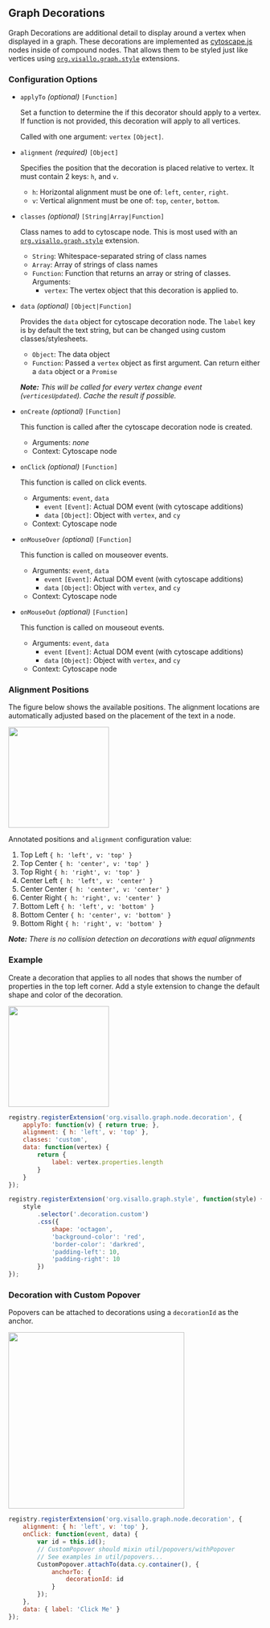## Graph Decorations

Graph Decorations are additional detail to display around a vertex when displayed in a graph. These decorations are implemented as [cytoscape.js](http://js.cytoscape.org) nodes inside of compound nodes. That allows them to be styled just like vertices using [`org.visallo.graph.style`](../graphStyle) extensions.

### Configuration Options

* `applyTo` _(optional)_ `[Function]`

    Set a function to determine the if this decorator should apply to a vertex. If function is not provided, this decoration will apply to all vertices.
    
    Called with one argument: `vertex` `[Object]`.

* `alignment` _(required)_ `[Object]`
    
    Specifies the position that the decoration is placed relative to vertex. It must contain 2 keys: `h`, and `v`.

    * `h`: Horizontal alignment must be one of: `left`, `center`, `right`.
    * `v`: Vertical alignment must be one of: `top`, `center`, `bottom`.

* `classes` _(optional)_ `[String|Array|Function]`

    Class names to add to cytoscape node. This is most used with an [`org.visallo.graph.style`](../graphStyle) extension.

    * `String`: Whitespace-separated string of class names
    * `Array`: Array of strings of class names
    * `Function`: Function that returns an array or string of classes.
        Arguments:
        * `vertex`: The vertex object that this decoration is applied to.

* `data` _(optional)_ `[Object|Function]`

    Provides the `data` object for cytoscape decoration node. The `label` key is by default the text string, but can be changed using custom classes/stylesheets.

    * `Object`: The data object
    * `Function`: Passed a `vertex` object as first argument. Can return either a `data` object or a `Promise`

    _**Note:** This will be called for every vertex change event (`verticesUpdated`). Cache the result if possible._

* `onCreate` _(optional)_ `[Function]`

    This function is called after the cytoscape decoration node is created.

    * Arguments: _none_
    * Context: Cytoscape node

* `onClick` _(optional)_ `[Function]`

    This function is called on click events.

    * Arguments: `event`, `data`
        * `event` `[Event]`: Actual DOM event (with cytoscape additions)
        * `data` `[Object]`: Object with `vertex`, and `cy`
    * Context: Cytoscape node

* `onMouseOver` _(optional)_ `[Function]`

    This function is called on mouseover events.

    * Arguments: `event`, `data`
        * `event` `[Event]`: Actual DOM event (with cytoscape additions)
        * `data` `[Object]`: Object with `vertex`, and `cy`
    * Context: Cytoscape node

* `onMouseOut` _(optional)_ `[Function]`

    This function is called on mouseout events.

    * Arguments: `event`, `data`
        * `event` `[Event]`: Actual DOM event (with cytoscape additions)
        * `data` `[Object]`: Object with `vertex`, and `cy`
    * Context: Cytoscape node


### Alignment Positions

The figure below shows the available positions. The alignment locations are automatically adjusted based on the placement of the text in a node.

<img width=200 src="alignment-options.png">

Annotated positions and `alignment` configuration value:

1. Top Left `{ h: 'left', v: 'top' }`
1. Top Center `{ h: 'center', v: 'top' }`
1. Top Right `{ h: 'right', v: 'top' }`
1. Center Left `{ h: 'left', v: 'center' }`
1. Center Center `{ h: 'center', v: 'center' }`
1. Center Right `{ h: 'right', v: 'center' }`
1. Bottom Left `{ h: 'left', v: 'bottom' }`
1. Bottom Center `{ h: 'center', v: 'bottom' }`
1. Bottom Right `{ h: 'right', v: 'bottom' }`

_**Note:** There is no collision detection on decorations with equal alignments_

### Example

Create a decoration that applies to all nodes that shows the number of properties in the top left corner. Add a style extension to change the default shape and color of the decoration.

<img width=200 src="example.png">

```js
registry.registerExtension('org.visallo.graph.node.decoration', {
    applyTo: function(v) { return true; },
    alignment: { h: 'left', v: 'top' },
    classes: 'custom',
    data: function(vertex) {
        return {
            label: vertex.properties.length
        }
    }
});

registry.registerExtension('org.visallo.graph.style', function(style) {
    style
        .selector('.decoration.custom')
        .css({
            shape: 'octagon',
            'background-color': 'red',
            'border-color': 'darkred',
            'padding-left': 10,
            'padding-right': 10
        })
});
```

### Decoration with Custom Popover

Popovers can be attached to decorations using a `decorationId` as the anchor.

<img width=350 src="popover.png">

```js
registry.registerExtension('org.visallo.graph.node.decoration', {
    alignment: { h: 'left', v: 'top' },
    onClick: function(event, data) {
        var id = this.id();
        // CustomPopover should mixin util/popovers/withPopover
        // See examples in util/popovers...
        CustomPopover.attachTo(data.cy.container(), {
            anchorTo: {
                decorationId: id
            }
        });
    },
    data: { label: 'Click Me' }
});
```

